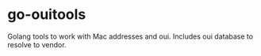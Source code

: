 go-ouitools
===========

Golang tools to work with Mac addresses and oui. Includes oui database to resolve to vendor. 
